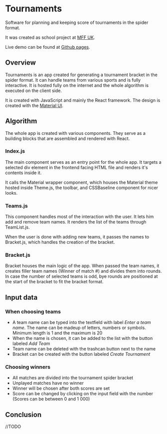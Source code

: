 # Tournaments

Software for planning and keeping score of tournaments in the spider format.

It was created as school project at [MFF UK](https://mff.cuni.cz).

Live demo can be found at [Github pages](https://tehsirius.github.io/Tournaments/).

## Overview

Tournaments is an app created for generating a tournament bracket in the spider format. It can handle teams from various sports and is fully interactive. It is hosted fully on the internet and the whole algorithm is executed on the client side. 

It is created with JavaScript and mainly the React framework. The design is created with the [Material UI](https://material-ui.com/).

## Algorithm

The whole app is created with various components. They serve as a building blocks that are assembled and rendered with React.

### Index.js

The main component serves as an entry point for the whole app. It targets a selected div element in the frontend facing HTML file and renders it's contents inside it.

It calls the Material wrapper component, which houses the Material theme hosted inside Theme.js, the toolbar, and CSSBaseline component for nicer looks.

### Teams.js

This component handles most of the interaction with the user. It lets him add and remove team names. It renders the list of the teams through TeamList.js.

When the user is done with adding new teams, it passes the names to Bracket.js, which handles the creation of the bracket.

### Bracket.js

Bracket houses the main logic of the app. When passed the team names, it creates filler team names (Winner of match #) and divides them into rounds.
In case the number of selected teams is odd, bye rounds are positioned at the start of the bracket to fit the bracket format.


## Input data

### When choosing teams

* A team name can be typed into the textfield with label *Enter a team name*. The name can be madeup of letters, numbers or symbols. Minimum length is 1 and the maximum is 20
* When the name is chosen, it can be added to the list with the button labeled *Add Team*
* Team name can be deleted with the trashcan button next to the name
* Bracket can be created with the button labeled *Create Tournament*

### Choosing winners

* All matches are divided into the tournament spider bracket
* Unplayed matches have no winner
* Winner will be chosen after both scores are set
* Score can be changed by clicking on the input field with the number (Scores can be between 0 and 1 000)

## Conclusion

//TODO